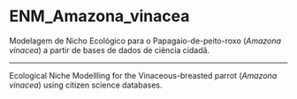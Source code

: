# ENM_Amazona_vinacea
Modelagem de Nicho Ecológico para o Papagaio-de-peito-roxo (_Amazona vinacea_) a partir de bases de dados de ciência cidadã.

---
Ecological Niche Modellling for the Vinaceous-breasted parrot (_Amazona vinacea_) using citizen science databases.

